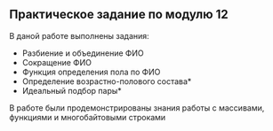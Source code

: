 ## Практическое задание по модулю 12

В даной работе выполнены задания:
- Разбиение и объединение ФИО
- Сокращение ФИО
- Функция определения пола по ФИО
- Определение возрастно-полового состава*
- Идеальный подбор пары*

В работе были продемонстрированы знания работы с массивами, функциями и многобайтовыми строками
